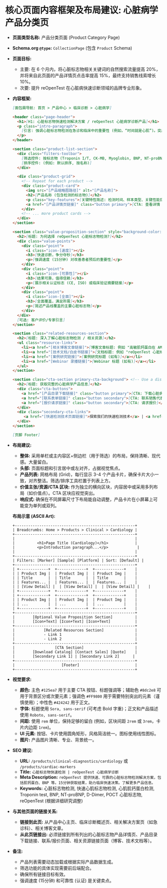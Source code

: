 # 核心页面内容框架及布局建议: 心脏病学产品分类页

*   **页面类型名称:** 产品分类页面 (Product Category Page)
*   **Schema.org `@type`:** `CollectionPage` (包含 `Product` Schema)
*   **页面目标:**
    *   主要: 在 6 个月内，将心脏标志物相关关键词的自然搜索流量提高 20%，并将来自此页面的产品详情页点击率提高 15%，最终支持销售线索增长 10%。
    *   次要: 提升 reOpenTest 在心脏病快速诊断领域的品牌专业形象。

*   **内容框架:**

    ```markdown
    [面包屑导航: 首页 > 产品中心 > 临床诊断 > 心脏病学]

    <header class="page-header">
      <h1>[H1: 心脏标志物快速检测解决方案 / reOpenTest 心脏病学诊断产品]</h1>
      <p class="intro-paragraph">
        [引言: 强调心脏标志物检测在急诊和临床中的重要性 (例如，“时间就是心肌”)。突出 reOpenTest 解决方案的优势：快速（15分钟 USP）、可靠、全面。自然融入核心关键词。]
      </p>
    </header>

    <section class="product-list-section">
      <div class="filters-toolbar">
        [筛选控件: 按标志物 (Troponin I/T, CK-MB, Myoglobin, BNP, NT-proBNP, D-Dimer), 样本类型 (全血/血清/血浆), 检测平台 (如适用)]
        [排序控件: (例如: 默认排序, 按名称)]
      </div>

      <div class="product-grid">
        <!-- Repeat for each product -->
        <div class="product-card">
          <img src="[产品缩略图路径]" alt="[产品名称]">
          <h2>[产品名称 (包含检测的标志物)]</h2>
          <p class="key-features">[关键特性简述: 检测时间、样本类型、关键性能指标摘要]</p>
          <a href="[产品详情页链接]" class="button primary">[CTA: 查看详情 / 获取规格表]</a>
        </div>
        <!-- ... more product cards -->
      </div>
    </section>

    <section class="value-proposition-section" style="background-color: var(--secondary-color-light, #e8f4fc);"> <!-- Optional section -->
      <h2>[标题: 为何选择 reOpenTest 心脏标志物检测?]</h2>
      <div class="value-points">
        <div class="point">
          <i class="icon-[速度]"></i>
          <h3>[快速诊断，争分夺秒]</h3>
          <p>[强调速度 (15分钟) 对改善患者预后的重要性]</p>
        </div>
        <div class="point">
          <i class="icon-[可靠性]"></i>
          <h3>[结果可靠，值得信赖]</h3>
          <p>[展示相关认证标志 (CE, ISO) 或临床验证摘要链接]</p>
        </div>
        <div class="point">
          <i class="icon-[全面]"></i>
          <h3>[全面覆盖，满足所需]</h3>
          <p>[简述产品线覆盖的主要心脏标志物]</p>
        </div>
      </div>
      [可选: 客户评价/专家引言]
    </section>

    <section class="related-resources-section">
      <h2>[标题: 深入了解心脏标志物检测 / 相关资源]</h2>
      <ul class="resource-links">
        <li><a href="[相关博客文章链接]">[博客文章标题: 例如 "高敏肌钙蛋白在 AMI 诊断中的应用"]</a></li>
        <li><a href="[技术文档/白皮书链接]">[文档标题: 例如 "reOpenTest 心脏标志物检测性能研究"]</a></li>
        <li><a href="[案例研究链接]">[案例研究标题 (如有)]</a></li>
        <li><a href="[Webinar 录播链接]">[Webinar 标题 (如有)]</a></li>
      </ul>
    </section>

    <section class="cta-section primary-cta-background"> <!-- Use a distinct background -->
      <h2>[标题: 获取完整的心脏病学产品信息]</h2>
      <div class="cta-buttons">
        <a href="[产品目录下载链接]" class="button primary">[CTA: 下载心脏病学产品目录]</a>
        <a href="[联系表单链接]" class="button secondary">[CTA: 联系销售代表咨询]</a>
        <a href="[报价请求链接]" class="button secondary">[CTA: 请求报价]</a>
      </div>
      <div class="secondary-cta-links">
         <a href="[快速检测技术页面链接]">探索我们的快速检测技术</a> | <a href="[资源中心/研究页面链接]">阅读相关白皮书</a>
      </div>
    </section>

    [页脚 Footer]
    ```

*   **布局建议:**
    *   **整体:** 采用单栏或主内容区+侧边栏（用于筛选）的布局，保持清晰、现代感。大量留白。
    *   **头部:** 页面标题和引言居中或左对齐，占据视觉焦点。
    *   **产品列表:** 网格布局 (Grid)，每行显示 3-4 个产品卡片，确保卡片大小一致，对齐整洁。筛选/排序工具栏置于列表上方。
    *   **价值主张/资源/CTA 区块:** 作为独立的横向区块，内容居中或采用多列布局（如价值点）。CTA 区块应视觉突出。
    *   **响应式:** 确保在不同屏幕尺寸下布局能自动调整，产品卡片在小屏幕上可能变为单列或双列。

    **布局示意 (ASCII Art):**

    ```
    +------------------------------------------------------+
    | Breadcrumbs: Home > Products > Clinical > Cardiology |
    +------------------------------------------------------+
    |                                                      |
    |          <h1>Page Title (Cardiology)</h1>            |
    |          <p>Introduction paragraph...</p>             |
    |                                                      |
    +------------------------------------------------------+
    | Filters: [Marker] [Sample] [Platform] | Sort: [Default] |
    +------------------------------------------------------+
    | +-------------+  +-------------+  +-------------+    |
    | | Product Img |  | Product Img |  | Product Img |    |
    | | Title       |  | Title       |  | Title       |    |
    | | Features... |  | Features... |  | Features... |    |
    | | [View Detail] |  | [View Detail] |  | [View Detail] |    |
    | +-------------+  +-------------+  +-------------+    |
    | +-------------+  +-------------+  +-------------+    |
    | | Product Img |  | Product Img |  | Product Img |    |
    | | ...         |  | ...         |  | ...         |    |
    | +-------------+  +-------------+  +-------------+    |
    +------------------------------------------------------+
    |        [Optional Value Proposition Section]          |
    |        [Icon+Text] [Icon+Text] [Icon+Text]           |
    +------------------------------------------------------+
    |             [Related Resources Section]              |
    |             - Link 1                                 |
    |             - Link 2                                 |
    +------------------------------------------------------+
    |                  [CTA Section]                       |
    |        [Download Catalog] [Contact Sales] [Quote]    |
    |        [Secondary Link 1] | [Secondary Link 2]      |
    +------------------------------------------------------+
    |                     [Footer]                         |
    +------------------------------------------------------+
    ```

*   **视觉要求:**
    *   **颜色:** 主色 `#125ea7` 用于主要 CTA 按钮、标题强调等；辅助色 `#8dc2e8` 可用于背景区分或次要元素；强调色 `#FF9800` 用于需要特别突出的元素（谨慎使用）；中性色 `#424242` 用于正文。
    *   **字体:** 标题使用 `Sora, sans-serif` (可考虑 Bold 字重)；正文和产品描述使用 `Roboto, sans-serif`。
    *   **间距:** 使用 `rem` 单位，保持足够的留白 (例如，区块间距 `2rem` 或 `3rem`，卡片内边距 `1rem`)。
    *   **UI 元素:** 按钮、卡片使用圆角矩形，风格简洁统一。图标使用线性图标。
    *   **图片:** 产品图片清晰、专业、背景统一。

*   **SEO 建议:**
    *   **URL:** `/products/clinical-diagnostics/cardiology` 或 `/products/cardiac-markers`
    *   **Title:** `心脏标志物快速检测 | reOpenTest 心脏病学诊断`
    *   **Meta Description:** `reOpenTest 提供快速、可靠的心脏标志物检测解决方案，包括肌钙蛋白、BNP 等。15分钟获取结果，助力临床快速决策。了解更多产品信息。`
    *   **Keywords:** 心脏标志物检测, 快速心肌标志物检测, 心肌肌钙蛋白检测, Troponin test, BNP, NT-proBNP, D-Dimer, POCT 心脏标志物, reOpenTest (根据详细研究调整)

*   **与其他页面的链接关系:**
    *   **链接到此页:** 从产品中心主页、临床诊断概述页、相关解决方案页（如急诊科）、相关博客文章。
    *   **从此页链接出:** 必须链接到所有列出的心脏标志物产品详情页、产品目录下载链接、联系/报价页面、相关资源链接页面（博客、技术文档等）。

*   **备注:**
    *   产品列表需要动态加载或根据实际产品数据生成。
    *   筛选功能的具体实现需要前后端配合。
    *   确保所有链接目标有效。
    *   强调速度 (15分钟) 和可靠性 (认证) 是关键卖点。
